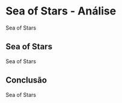 ---
---

# Sea of Stars - Análise

Sea of Stars

## Sea of Stars

Sea of Stars

## Conclusão

Sea of Stars
